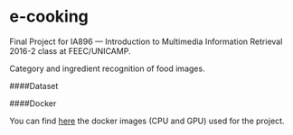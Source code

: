# e-cooking

Final Project for IA896 — Introduction to Multimedia Information Retrieval 2016-2 class at FEEC/UNICAMP.

Category and ingredient recognition of food images. 

####Dataset


<!--figura dos datasets, talvez mais informação sobre eles, proporcao de receitas por ingrediente, etc-->

####Docker

You can find [here](./docker/README.md) the docker images (CPU and GPU) used for the project.

<!--Resultados finais para categoria e ingredientes. Dificuldades, proximos passos, o que deu errado tambem.-->